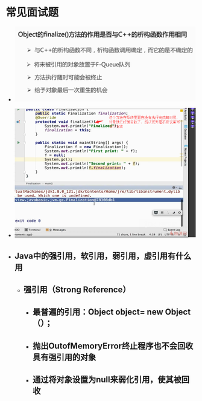 # 常见面试题

* ![](/常见/1.png)

* ![](/常见/2.png)

* ## Java中的强引用，软引用，弱引用，虚引用有什么用

  * ## 强引用（Strong Reference）

    * ## 最普遍的引用：Object object= new Object（）；
    * ## 抛出OutofMemoryError终止程序也不会回收具有强引用的对象
    * ## 通过将对象设置为null来弱化引用，使其被回收



